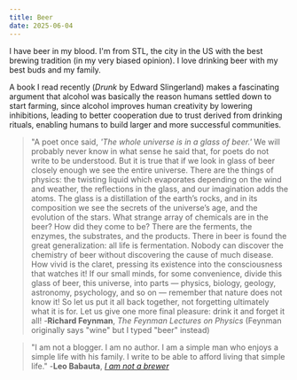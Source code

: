 ```yaml
---
title: Beer
date: 2025-06-04
---
```

I have beer in my blood. I'm from STL, the city in the US with the best brewing tradition (in my very biased opinion). I love drinking beer with my best buds and my family.

A book I read recently (*Drunk* by Edward Slingerland) makes a fascinating argument that alcohol was basically the reason humans settled down to start farming, since alcohol improves human creativity by lowering inhibitions, leading to better cooperation due to trust derived from drinking rituals, enabling humans to build larger and more successful communities.

> "A poet once said, *'The whole universe is in a glass of beer.'* We will probably never know in what sense he said that, for poets do not write to be understood. But it is true that if we look in glass of beer closely enough we see the entire universe. There are the things of physics: the twisting liquid which evaporates depending on the wind and weather, the reflections in the glass, and our imagination adds the atoms. The glass is a distillation of the earth’s rocks, and in its composition we see the secrets of the universe’s age, and the evolution of the stars. What strange array of chemicals are in the beer? How did they come to be? There are the ferments, the enzymes, the substrates, and the products. There in beer is found the great generalization: all life is fermentation. Nobody can discover the chemistry of beer without discovering the cause of much disease. How vivid is the claret, pressing its existence into the consciousness that watches it! If our small minds, for some convenience, divide this glass of beer, this universe, into parts — physics, biology, geology, astronomy, psychology, and so on — remember that nature does not know it! So let us put it all back together, not forgetting ultimately what it is for. Let us give one more final pleasure: drink it and forget it all!
> -**Richard Feynman**, *The Feynman Lectures on Physics*
> (Feynman originally says "wine" but I typed "beer" instead)

> "I am not a blogger. I am no author. I am a simple man who enjoys a simple life with his family. I write to be able to afford living that simple life."
> -**Leo Babauta**, [*I am not a brewer*](https://mnmlist.com/brew/)
